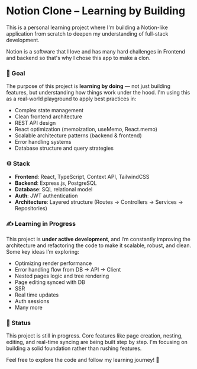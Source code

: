 # Notion Clone – Learning by Building

This is a personal learning project where I'm building a Notion-like application from scratch to deepen my understanding of full-stack development.

Notion is a software that I love and has many hard challenges in Frontend and backend so that's why I chose this app to make a clon.

### 🧠 Goal

The purpose of this project is **learning by doing** — not just building features, but understanding how things work under the hood. I'm using this as a real-world playground to apply best practices in:

- Complex state management
- Clean frontend architecture
- REST API design
- React optimization (memoization, useMemo, React.memo)
- Scalable architecture patterns (backend & frontend)
- Error handling systems
- Database structure and query strategies

### ⚙️ Stack

- **Frontend**: React, TypeScript, Context API, TailwindCSS
- **Backend**: Express.js, PostgreSQL
- **Database**: SQL relational model
- **Auth**: JWT authentication
- **Architecture**: Layered structure (Routes → Controllers → Services → Repositories)

### ✍️ Learning in Progress

This project is **under active development**, and I’m constantly improving the architecture and refactoring the code to make it scalable, robust, and clean. Some key ideas I’m exploring:

- Optimizing render performance
- Error handling flow from DB → API → Client
- Nested pages logic and tree rendering
- Page editing synced with DB
- SSR
- Real time updates
- Auth sessions
- Many more

### 🚧 Status

This project is still in progress. Core features like page creation, nesting, editing, and real-time syncing are being built step by step. I'm focusing on building a solid foundation rather than rushing features.

Feel free to explore the code and follow my learning journey! 🙂
